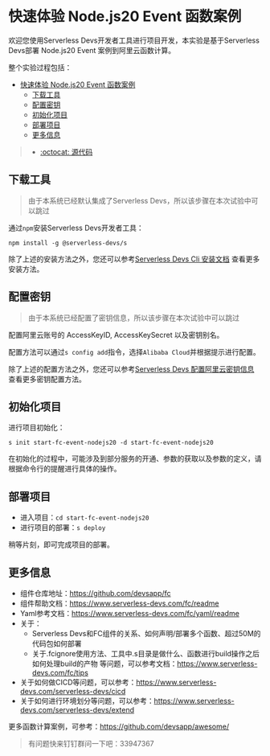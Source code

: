 # 快速体验 Node.js20 Event 函数案例

欢迎您使用Serverless Devs开发者工具进行项目开发，本实验是基于Serverless Devs部署 Node.js20 Event 案例到阿里云函数计算。

整个实验过程包括：

- [快速体验 Node.js20 Event 函数案例](#快速体验-nodejs20-event-函数案例)
  - [下载工具](#下载工具)
  - [配置密钥](#配置密钥)
  - [初始化项目](#初始化项目)
  - [部署项目](#部署项目)
  - [更多信息](#更多信息)

> - [:octocat: 源代码](https://github.com/devsapp/start-fc/tree/main/event-function/fc-event-node.js20/src)

## 下载工具

> 由于本系统已经默认集成了Serverless Devs，所以该步骤在本次试验中可以跳过

通过`npm`安装Serverless Devs开发者工具：

```
npm install -g @serverless-devs/s
```

除了上述的安装方法之外，您还可以参考[Serverless Devs Cli 安装文档](https://www.serverless-devs.com/serverless-devs/install) 查看更多安装方法。

## 配置密钥

> 由于本系统已经配置了密钥信息，所以该步骤在本次试验中可以跳过

配置阿里云账号的 AccessKeyID, AccessKeySecret 以及密钥别名。

配置方法可以通过`s config add`指令，选择`Alibaba Cloud`并根据提示进行配置。

除了上述的配置方法之外，您还可以参考[Serverless Devs 配置阿里云密钥信息](https://www.serverless-devs.com/fc/config) 查看更多密钥配置方法。

## 初始化项目

进行项目初始化：

```
s init start-fc-event-nodejs20 -d start-fc-event-nodejs20
```

在初始化的过程中，可能涉及到部分服务的开通、参数的获取以及参数的定义，请根据命令行的提醒进行具体的操作。

## 部署项目

- 进入项目：`cd start-fc-event-nodejs20`
- 进行项目的部署：`s deploy`

稍等片刻，即可完成项目的部署。

## 更多信息

- 组件仓库地址：<https://github.com/devsapp/fc>
- 组件帮助文档：<https://www.serverless-devs.com/fc/readme>
- Yaml参考文档：<https://www.serverless-devs.com/fc/yaml/readme>
- 关于：
  - Serverless Devs和FC组件的关系、如何声明/部署多个函数、超过50M的代码包如何部署
  - 关于.fcignore使用方法、工具中.s目录是做什么、函数进行build操作之后如何处理build的产物
  等问题，可以参考文档：<https://www.serverless-devs.com/fc/tips>
- 关于如何做CICD等问题，可以参考：<https://www.serverless-devs.com/serverless-devs/cicd>
- 关于如何进行环境划分等问题，可以参考：<https://www.serverless-devs.com/serverless-devs/extend>

更多函数计算案例，可参考：<https://github.com/devsapp/awesome/>

> 有问题快来钉钉群问一下吧：33947367
